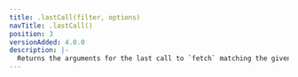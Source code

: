 ```yaml
---
title: .lastCall(filter, options)
navTitle: .lastCall()
position: 3
versionAdded: 4.0.0
description: |-
  Returns the arguments for the last call to `fetch` matching the given `filter` and `options`. The call is returned as a `[url, options]` array. If `fetch` was called using a `Request` instance, the `url` and `options` will be inferred from it, and the original `Request` will be available as a `request` property on this array.
---
```

